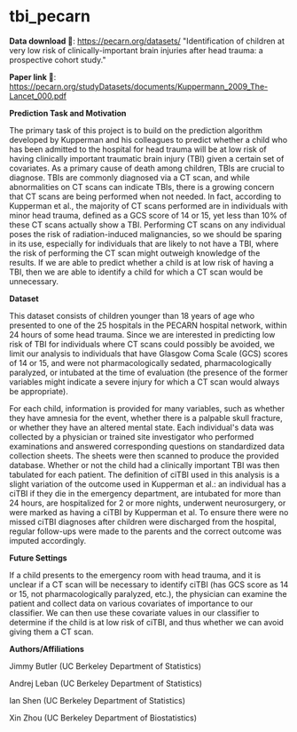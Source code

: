 # tbi_pecarn

**Data download 🔗**: https://pecarn.org/datasets/ "Identification of children at very low risk of clinically-important brain injuries after head trauma: a prospective cohort study."

**Paper link 📄**: https://pecarn.org/studyDatasets/documents/Kuppermann_2009_The-Lancet_000.pdf

**Prediction Task and Motivation**

The primary task of this project is to build on the prediction algorithm developed by Kupperman and his colleagues to predict whether a child who has been
admitted to the hospital for head trauma will be at low risk of having clinically important traumatic brain injury (TBI) given a certain set of covariates. 
As a primary cause of death among children, TBIs are crucial to diagnose. TBIs are commonly diagnosed via a CT scan, and while abnormalities on CT scans
can indicate TBIs, there is a growing concern that CT scans are being performed when not needed. In fact, according to Kupperman et al., the majority of CT scans 
performed are in individuals with minor head trauma, defined as a GCS score of 14 or 15, yet less than 10% of these CT scans actually show a TBI. Performing
CT scans on any individual poses the risk of radiation-induced malignancies, so we should be sparing in its use, especially for individuals that are likely to not have a TBI, where the risk of performing the CT scan might outweigh knowledge of the results. If we are able to predict whether a child is at low risk of having
a TBI, then we are able to identify a child for which a CT scan would be unnecessary.

**Dataset**

This dataset consists of children younger than 18 years of age who presented to one of the 25 hospitals in the PECARN hospital network, within 24 hours of some
head trauma. Since we are interested in predicting low risk of TBI for individuals where CT scans could possibly be avoided, we limit our analysis to individuals that have Glasgow Coma Scale (GCS) scores of 14 or 15, and were not pharmacologically sedated, pharmacologically paralyzed, or intubated at the time
of evaluation (the presence of the former variables might indicate a severe injury for which a CT scan would always be appropriate). 

For each child, information is provided for many variables, such as whether they have amnesia for the event, whether there is a palpable skull fracture, or
whether they have an altered mental state. Each individual's data was collected by a physician or trained site investigator who performed examinations
and answered corresponding questions on standardized data collection sheets. The sheets were then scanned to produce the provided database. Whether or not the
child had a clinically important TBI was then tabulated for each patient. The definition of ciTBI used in this analysis is a slight variation of the outcome 
used in Kupperman et al.: an individual has a ciTBI if they die in the emergency department, are intubated for more than 24 hours, are hospitalized for 2 or
more nights, underwent neurosurgery, or were marked as having a ciTBI by Kupperman et al. To ensure there were no missed ciTBI diagnoses after children were
discharged from the hospital, regular follow-ups were made to the parents and the correct outcome was imputed accordingly.

**Future Settings**

If a child presents to the emergency room with head trauma, and it is
unclear if a CT scan will be necessary to identify ciTBI (has GCS score as 14 or 15, not pharmacologically paralyzed, etc.), 
the physician can examine the patient and collect data on various covariates of importance to our classifier. We can then 
use these covariate values in our classifier to determine if the child is at low risk of ciTBI, and thus whether we can avoid
giving them a CT scan.

**Authors/Affiliations**

Jimmy Butler (UC Berkeley Department of Statistics)

Andrej Leban (UC Berkeley Department of Statistics)

Ian Shen (UC Berkeley Department of Statistics)

Xin Zhou (UC Berkeley Department of Biostatistics)




